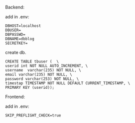Backend:

add in .env:
```
DBHOST=localhost
DBUSER=
DBPASSWD=
DBNAME=dbblog
SECRETKEY=
```

create db.

```
CREATE TABLE tbuser (  \
userid int NOT NULL AUTO_INCREMENT, \
username  varchar(235) NOT NULL, \
email varchar(235) NOT NULL, \
password varchar(253) NOT NULL, \
timestap TIMESTAMP NOT NULL DEFAULT CURRENT_TIMESTAMP, \
PRIMARY KEY (userid));
```
Frontend:

add in .env:
```
SKIP_PREFLIGHT_CHECK=true
```